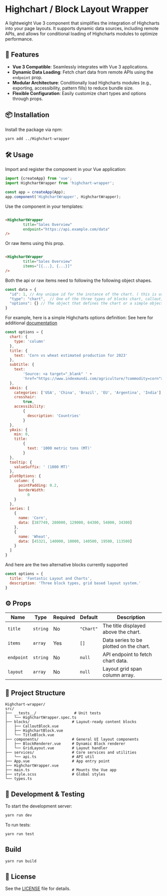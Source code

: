 # Highchart / Block Layout Wrapper

A lightweight Vue 3 component that simplifies the integration of Highcharts into your page layouts. It supports dynamic
data sources, including remote APIs, and allows for conditional loading of Highcharts modules to optimize performance.

## 🚀 Features

- **Vue 3 Compatible**: Seamlessly integrates with Vue 3 applications.
- **Dynamic Data Loading**: Fetch chart data from remote APIs using the `endpoint` prop.
- **Modular Architecture**: Conditionally load Highcharts modules (e.g., exporting, accessibility, pattern fills) to
  reduce bundle size.
- **Flexible Configuration**: Easily customize chart types and options through props.

## 📦 Installation

Install the package via npm:

```bash
yarn add ../Highchart-wrapper
```

## 🛠️ Usage

Import and register the component in your Vue application:

```javascript
import {createApp} from 'vue';
import HighchartWrapper from 'highchart-wrapper';

const app = createApp(App);
app.component('HighchartWrapper', HighchartWrapper);
```

Use the component in your templates:

```html

<HighchartWrapper
        title="Sales Overview"
        endpoint="https://api.example.com/data"
/>
```

Or raw items using this prop.

```html

<HighchartWrapper
        title="Sales Overview"
        items="[{...}, {...}]"
/>
```

Both the api or raw items need to following the following object shapes.

```javascript
const data = {
  "id": 1, // Any unique id for the instance of the chart. ( this is used for :key values in vue3 )
  "type": "chart",  // One of the three types of blocks chart, callout, Tile block
  "options": {} // The object that defines the chart or a simple object for callout and tile block 
}
```

For example, here is a simple Highcharts options definition:
See here for additional [documentation](https://www.highcharts.com/docs/chart-and-series-types/chart-types)

```javascript
const options = {
  chart: {
    type: 'column'
  },
  title: {
    text: 'Corn vs wheat estimated production for 2023'
  },
  subtitle: {
    text:
        'Source: <a target="_blank" ' +
        'href="https://www.indexmundi.com/agriculture/?commodity=corn">indexmundi</a>'
  },
  xAxis: {
    categories: ['USA', 'China', 'Brazil', 'EU', 'Argentina', 'India'],
    crosshair:
        true,
    accessibility:
        {
          description: 'Countries'
        }
  },
  yAxis: {
    min: 0,
    title:
        {
          text: '1000 metric tons (MT)'
        }
  },
  tooltip: {
    valueSuffix: ' (1000 MT)'
  },
  plotOptions: {
    column: {
      pointPadding: 0.2,
      borderWidth:
          0
    }
  },
  series: [
    {
      name: 'Corn',
      data: [387749, 280000, 129000, 64300, 54000, 34300]
    },
    {
      name: 'Wheat',
      data: [45321, 140000, 10000, 140500, 19500, 113500]
    }
  ]
}
```

And here are the two alternative blocks currently supported

```javascript
const options = {
  title: 'Fantastic Layout and Charts',
  description: 'Three block types, grid based layout system.'
}
```

## ⚙️ Props

| Name       | Type     | Required | Default   | Description                             |
|------------|----------|----------|-----------|-----------------------------------------|
| `title`    | `string` | No       | `"Chart"` | The title displayed above the chart.    |
| `items`    | `array`  | Yes      | `[]`      | Data series to be plotted on the chart. |
| `endpoint` | `string` | No       | `null`    | API endpoint to fetch chart data.       |
| `layout`   | `array`  | No       | `null`    | Layout grid span column array.          |

## 📁 Project Structure

```
Highchart-wrapper/
src/
├── __tests__/                 # Unit tests
│   └── HighchartWrapper.spec.ts
├── blocks/                   # Layout-ready content blocks
│   ├── CalloutBlock.vue
│   ├── HighchartBlock.vue
│   └── TitleBlock.vue
├── components/               # General UI layout components
│   ├── BlockRenderer.vue     # Dynamic Block renderer
│   └── GridLayout.vue        # Layout handler
├── services/                 # Core services and utilities
│   └── api.ts                # API util
├── App.vue                   # App entry point
├── HighchartWrapper.vue
├── main.ts                   # Mounts the Vue app
├── style.scss                # Global styles
└── types.ts
```

## 🧪 Development & Testing

To start the development server:

```bash
yarn run dev
```

To run tests:

```bash
yarn run test
```

## Build

```bash
yarn run build
```

## 📄 License

See the [LICENSE](./LICENSE) file for details.
